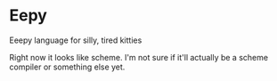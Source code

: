 # Eepy

Eeepy language for silly, tired kitties

Right now it looks like scheme. I'm not sure if it'll actually be a scheme
compiler or something else yet.
